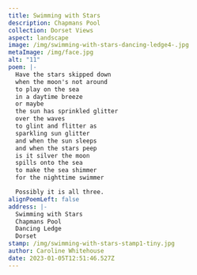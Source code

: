 ```yaml
---
title: Swimming with Stars
description: Chapmans Pool
collection: Dorset Views
aspect: landscape
image: /img/swimming-with-stars-dancing-ledge4-.jpg
metaImage: /img/face.jpg
alt: "11"
poem: |-
  Have the stars skipped down
  when the moon's not around
  to play on the sea 
  in a daytime breeze
  or maybe
  the sun has sprinkled glitter
  over the waves
  to glint and flitter as
  sparkling sun glitter
  and when the sun sleeps
  and when the stars peep
  is it silver the moon 
  spills onto the sea
  to make the sea shimmer 
  for the nighttime swimmer

  Possibly it is all three.
alignPoemLeft: false
address: |-
  Swimming with Stars
  Chapmans Pool
  Dancing Ledge
  Dorset
stamp: /img/swimming-with-stars-stamp1-tiny.jpg
author: Caroline Whitehouse
date: 2023-01-05T12:51:46.527Z
---
```

